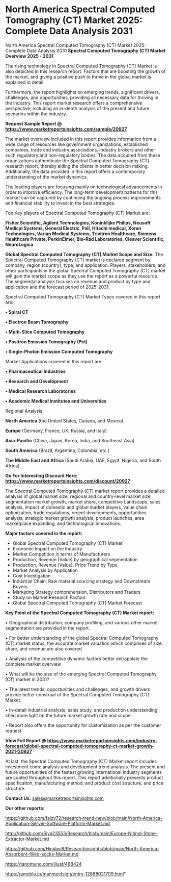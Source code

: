 # North America Spectral Computed Tomography (CT) Market 2025: Complete Data Analysis 2031
North America Spectral Computed Tomography (CT) Market 2025: Complete Data Analysis 2031
<Strong> Spectral Computed Tomography (CT) Market Overview 2025 - 2031</strong>

The rising technology in Spectral Computed Tomography (CT) Market is also depicted in this research report. Factors that are boosting the growth of the market, and giving a positive push to thrive in the global market is explained in detail.

Furthermore, the report highlights on emerging trends, significant drivers, challenges, and opportunities, providing all necessary data for thriving in the industry. This report market research offers a comprehensive perspective, including an in-depth analysis of the present and future scenarios within the industry.

<strong>Request Sample Report @ <a href=https://www.marketreportsinsights.com/sample/20927>https://www.marketreportsinsights.com/sample/20927</a></strong>

The market overview included in this report provides information from a wide range of resources like government organizations, established companies, trade and industry associations, industry brokers and other such regulatory and non-regulatory bodies. The data acquired from these organizations authenticate the Spectral Computed Tomography (CT) research report, thereby aiding the clients in better decision making. Additionally, the data provided in this report offers a contemporary understanding of the market dynamics.

The leading players are focusing mainly on technological advancements in order to improve efficiency. The long-term development patterns for this market can be captured by continuing the ongoing process improvements and financial stability to invest in the best strategies.

Top Key players of Spectral Computed Tomography (CT) Market are:

<strong>Fisher Scientific, Agilent Technologies, Koninklijke Philips, Neusoft Medical Systems, General Electric, Pall, Hitachi medical, Xoran Technologies, Varian Medical Systems, Trivitron Healthcare, Siemens Healthcare Private, PerkinElmer, Bio-Rad Laboratories, Cleaver Scientific, NeuroLogica</strong>

<strong><b>Global Spectral Computed Tomography (CT) Market Scope and Size:</b></strong>
The Spectral Computed Tomography (CT) market is declared segment by company, region (country), type, and application. Players, stakeholders, and other participants in the global Spectral Computed Tomography (CT) market will gain the market scope as they use the report as a powerful resource. The segmental analysis focuses on revenue and product by type and application and the forecast period of 2025-2031.

Spectral Computed Tomography (CT) Market Types covered in this report are:

<strong>• Spiral CT

• Electron Beam Tomography

• Multi-Slice Computed Tomography

• Positron Emission Tomography (Pet)

• Single-Photon Emission Computed Tomography</strong>

Market Applications covered in this report are:

<strong>• Pharmaceutical Industries

• Research and Development

• Medical Research Laboratories

• Academic Medical Institutes and Universities</strong> 

Regional Analysis

<strong>North America</strong> (the United States, Canada, and Mexico)

<strong>Europe</strong> (Germany, France, UK, Russia, and Italy)

<strong>Asia-Pacific</strong> (China, Japan, Korea, India, and Southeast Asia)

<strong>South America</strong> (Brazil, Argentina, Colombia, etc.)

<strong>The Middle East and Africa</strong> (Saudi Arabia, UAE, Egypt, Nigeria, and South Africa)

<strong>Go For Interesting Discount Here: <a href=https://www.marketreportsinsights.com/discount/20927>https://www.marketreportsinsights.com/discount/20927</a></strong>

The Spectral Computed Tomography (CT) market report provides a detailed analysis of global market size, regional and country-level market size, segmentation market growth, market share, competitive Landscape, sales analysis, impact of domestic and global market players, value chain optimization, trade regulations, recent developments, opportunities analysis, strategic market growth analysis, product launches, area marketplace expanding, and technological innovations.

<strong><b>Major factors covered in the report:</b></strong>
<ul>
  <li>Global Spectral Computed Tomography (CT) Market </li>
  <li>Economic Impact on the Industry</li>
  <li>Market Competition in terms of Manufacturers</li>
  <li>Production, Revenue (Value) by geographical segmentation</li>
  <li>Production, Revenue (Value), Price Trend by Type</li>
  <li>Market Analysis by Application</li>
  <li>Cost Investigation</li>
  <li>Industrial Chain, Raw material sourcing strategy and Downstream Buyers</li>
  <li>Marketing Strategy comprehension, Distributors and Traders</li>
  <li>Study on Market Research Factors</li>
  <li>Global Spectral Computed Tomography (CT) Market Forecast</li>
</ul>

<strong><b>Key Point of the Spectral Computed Tomography (CT) Market report:</b></strong>

• Geographical distribution, company profiling, and various other market segmentation are provided in the report.

• For better understanding of the global Spectral Computed Tomography (CT) market status, the accurate market valuation which comprises of size, share, and revenue are also covered.

• Analysis of the competitive dynamic factors better extrapolate the complete market overview

• What will be the size of the emerging Spectral Computed Tomography (CT) market in 2031?

• The latest trends, opportunities and challenges, and growth drivers provide better construal of the Spectral Computed Tomography (CT) Market.

• In-detail industrial analysis, sales study, and production understanding shed more light on the future market growth rate and scope.

• Report also offers the opportunity for customization as per the customer request.

<strong><b>View Full Report @ <a href=https://www.marketreportsinsights.com/industry-forecast/global-spectral-computed-tomography-ct-market-growth-2021-20927>https://www.marketreportsinsights.com/industry-forecast/global-spectral-computed-tomography-ct-market-growth-2021-20927</a></b></strong>


At last, the Spectral Computed Tomography (CT) Market report includes investment come analysis and development trend analysis. The present and future opportunities of the fastest growing international industry segments are coated throughout this report. This report additionally presents product specification, manufacturing method, and product cost structure, and price structure.

<strong>Contact Us:</strong>
sales@marketreportsinsights.com

<strong>Our other reports:</strong>

<a href=https://github.com/faizy72/research-trend-new/blob/main/North-America-Application-Server-Software-Platform-Market.md>https://github.com/faizy72/research-trend-new/blob/main/North-America-Application-Server-Software-Platform-Market.md</a>

<a href=http://github.com/Siya23553/Research/blob/main/Europe-Nitinol-Stone-Extractor-Market.md>http://github.com/Siya23553/Research/blob/main/Europe-Nitinol-Stone-Extractor-Market.md</a>

<a href=https://github.com/Hindavi8/Researchinsights/blob/main/North-America-Absorbent-filled-socks-Market.md>https://github.com/Hindavi8/Researchinsights/blob/main/North-America-Absorbent-filled-socks-Market.md</a>

<a href=https://tanomuno.com/illust/488424>https://tanomuno.com/illust/488424</a>

<a href=https://ameblo.jp/manmeetsigh/entry-12888021709.html>https://ameblo.jp/manmeetsigh/entry-12888021709.html</a>"
